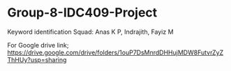 # Group-8-IDC409-Project
Keyword identification Squad: Anas K P, Indrajith, Fayiz M

For Google drive link;
https://drive.google.com/drive/folders/1ouP7DsMnrdDHHujMDW8FutvrZyZThHUy?usp=sharing
